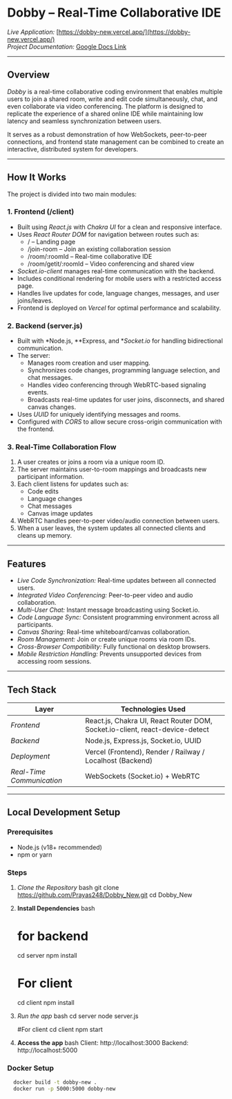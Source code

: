 # Dobby – Real-Time Collaborative IDE

*Live Application:* [https://dobby-new.vercel.app/](https://dobby-new.vercel.app/)  
*Project Documentation:* [Google Docs Link](https://docs.google.com/document/d/1i0gqZf_wMQr0m5AZWRu0wSYdHcsG_OsXKVjlNJwv6mo/edit?tab=t.0#heading=h.x0am6lnit9xt)

---

## Overview

*Dobby* is a real-time collaborative coding environment that enables multiple users to join a shared room, write and edit code simultaneously, chat, and even collaborate via video conferencing. The platform is designed to replicate the experience of a shared online IDE while maintaining low latency and seamless synchronization between users.

It serves as a robust demonstration of how WebSockets, peer-to-peer connections, and frontend state management can be combined to create an interactive, distributed system for developers.

---

## How It Works

The project is divided into two main modules:

### 1. Frontend (/client)
- Built using *React.js* with *Chakra UI* for a clean and responsive interface.
- Uses *React Router DOM* for navigation between routes such as:
  - / – Landing page  
  - /join-room – Join an existing collaboration session  
  - /room/:roomId – Real-time collaborative IDE  
  - /room/getit/:roomId – Video conferencing and shared view
- *Socket.io-client* manages real-time communication with the backend.
- Includes conditional rendering for mobile users with a restricted access page.
- Handles live updates for code, language changes, messages, and user joins/leaves.
- Frontend is deployed on *Vercel* for optimal performance and scalability.

### 2. Backend (server.js)
- Built with *Node.js, **Express, and **Socket.io* for handling bidirectional communication.
- The server:
  - Manages room creation and user mapping.
  - Synchronizes code changes, programming language selection, and chat messages.
  - Handles video conferencing through WebRTC-based signaling events.
  - Broadcasts real-time updates for user joins, disconnects, and shared canvas changes.
- Uses *UUID* for uniquely identifying messages and rooms.
- Configured with *CORS* to allow secure cross-origin communication with the frontend.

### 3. Real-Time Collaboration Flow
1. A user creates or joins a room via a unique room ID.
2. The server maintains user-to-room mappings and broadcasts new participant information.
3. Each client listens for updates such as:
   - Code edits
   - Language changes
   - Chat messages
   - Canvas image updates
4. WebRTC handles peer-to-peer video/audio connection between users.
5. When a user leaves, the system updates all connected clients and cleans up memory.

---

## Features

- *Live Code Synchronization:* Real-time updates between all connected users.
- *Integrated Video Conferencing:* Peer-to-peer video and audio collaboration.
- *Multi-User Chat:* Instant message broadcasting using Socket.io.
- *Code Language Sync:* Consistent programming environment across all participants.
- *Canvas Sharing:* Real-time whiteboard/canvas collaboration.
- *Room Management:* Join or create unique rooms via room IDs.
- *Cross-Browser Compatibility:* Fully functional on desktop browsers.
- *Mobile Restriction Handling:* Prevents unsupported devices from accessing room sessions.

---

## Tech Stack

| Layer | Technologies Used |
|-------|--------------------|
| *Frontend* | React.js, Chakra UI, React Router DOM, Socket.io-client, react-device-detect |
| *Backend* | Node.js, Express.js, Socket.io, UUID |
| *Deployment* | Vercel (Frontend), Render / Railway / Localhost (Backend) |
| *Real-Time Communication* | WebSockets (Socket.io) + WebRTC |

---

## Local Development Setup

### Prerequisites
- Node.js (v18+ recommended)
- npm or yarn

### Steps

1. *Clone the Repository*
   bash
   git clone https://github.com/Prayas248/Dobby_New.git
   cd Dobby_New

2. **Install Dependencies**
   bash
   # for backend
   cd server
   npm install
   
   # For client
   cd client
   npm install

3. *Run the app*
   bash
   cd server
   node server.js

   #For client
   cd client
   npm start
   
3. **Access the app**
   bash
   Client:  http://localhost:3000
   Backend:  http://localhost:5000

### Docker Setup
 ```bash
   docker build -t dobby-new .
   docker run -p 5000:5000 dobby-new
